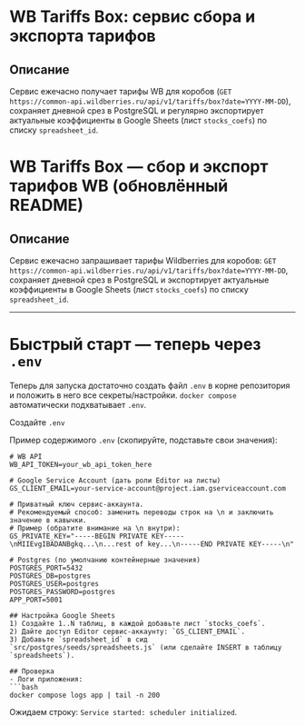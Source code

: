 # WB Tariffs Box: сервис сбора и экспорта тарифов

## Описание
Сервис ежечасно получает тарифы WB для коробов (`GET https://common-api.wildberries.ru/api/v1/tariffs/box?date=YYYY-MM-DD`),
сохраняет дневной срез в PostgreSQL и регулярно экспортирует актуальные коэффициенты в Google Sheets (лист `stocks_coefs`) по списку `spreadsheet_id`.

# WB Tariffs Box — сбор и экспорт тарифов WB (обновлённый README)

## Описание
Сервис ежечасно запрашивает тарифы Wildberries для коробов:
`GET https://common-api.wildberries.ru/api/v1/tariffs/box?date=YYYY-MM-DD`,  
сохраняет дневной срез в PostgreSQL и экспортирует актуальные коэффициенты в Google Sheets (лист `stocks_coefs`) по списку `spreadsheet_id`.

---

# Быстрый старт — теперь через `.env`

Теперь для запуска достаточно создать файл `.env` в корне репозитория и положить в него все секреты/настройки. `docker compose` автоматически подхватывает `.env`.

Создайте `.env`

Пример содержимого `.env` (скопируйте, подставьте свои значения):

```env
# WB API
WB_API_TOKEN=your_wb_api_token_here

# Google Service Account (дать роли Editor на листы)
GS_CLIENT_EMAIL=your-service-account@project.iam.gserviceaccount.com

# Приватный ключ сервис-аккаунта.
# Рекомендуемый способ: заменить переводы строк на \n и заключить значение в кавычки.
# Пример (обратите внимание на \n внутри): 
GS_PRIVATE_KEY="-----BEGIN PRIVATE KEY-----\nMIIEvgIBADANBgkq...\n...rest of key...\n-----END PRIVATE KEY-----\n"

# Postgres (по умолчанию контейнерные значения)
POSTGRES_PORT=5432
POSTGRES_DB=postgres
POSTGRES_USER=postgres
POSTGRES_PASSWORD=postgres
APP_PORT=5001

## Настройка Google Sheets
1) Создайте 1..N таблиц, в каждой добавьте лист `stocks_coefs`.
2) Дайте доступ Editor сервис-аккаунту: `GS_CLIENT_EMAIL`.
3) Добавьте `spreadsheet_id` в сид `src/postgres/seeds/spreadsheets.js` (или сделайте INSERT в таблицу `spreadsheets`).

## Проверка
- Логи приложения:
```bash
docker compose logs app | tail -n 200
```
Ожидаем строку: `Service started: scheduler initialized`.

